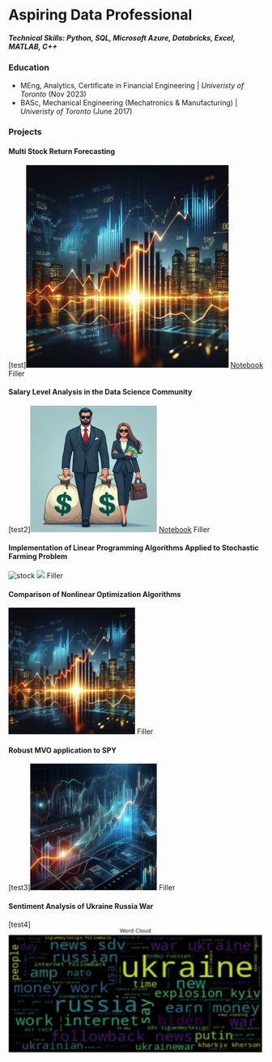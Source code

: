 # Aspiring Data Professional

##### Technical Skills: Python, SQL, Microsoft Azure, Databricks, Excel, MATLAB, C++ 

### Education
- MEng, Analytics, Certificate in Financial Engineering | *Univeristy of Toronto* (Nov 2023)
- BASc, Mechanical Engineering (Mechatronics & Manufacturing) | *Univeristy of Toronto* (June 2017)

### Projects

#### Multi Stock Return Forecasting
[test]<img src="/assets/imgs/stock2.jfif" width="400">
[Notebook](https://github.com/eydeyoung/Multistock_Predictive_Analytics)
Filler

#### Salary Level Analysis in the Data Science Community
[test2]<img src="./assets/imgs/Salary Divide.jfif" height="250">
[Notebook](https://github.com/eydeyoung/salary-comparison)
Filler

#### Implementation of Linear Programming Algorithms Applied to Stochastic Farming Problem
![stock](./assets/imgs/Farming_Problem_2.jfif)
<img src="/assets/imgs/Farming_Problem_2.jfif" height="250">
Filler

#### Comparison of Nonlinear Optimization Algorithms
<!--- ![stock](/assets/imgs/stock2.jfif) --->
<img src="./assets/imgs/stock2.jfif" height="250">
Filler  

#### Robust MVO application to SPY
<!--- ![stock](/assets/imgs/stock1.jfif) --->
[test3]<img src="./assets/imgs/stock1.jfif" height="250">
Filler  

#### Sentiment Analysis of Ukraine Russia War
<!---![stock](/assets/imgs/Ukraine-Russia-War.JPG)--->
[test4] <img src="./assets/imgs/Ukraine-Russia-War.JPG" height="250">






